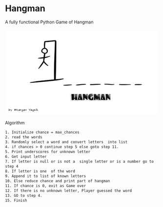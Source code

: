 # Hangman
A  fully functional Python Game of Hangman

![enter image description here](https://github.com/bhargavyagnik/Hangman/blob/main/img/load.jpg?raw=true)

Algorithm 
```
1. Initialize chance = max_chances
2. read the words
3. Randomly select a word and convert letters  into list
4. if chances > 0 continue step 5 else goto step 11.
5. Print underscores for unknown letter
6. Get input letter 
7. If letter is null or is not a  single letter or is a number go to step 4
8. If letter is one  of the word
9. Append it to list of known letters
10. Else reduce chance and print part of hangman
11. If chance is 0, exit as Game over
12. If there is no unknown letter, Player guessed the word
13. GO to step 4.
15. Finish


```
